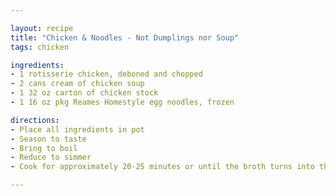 ```yaml
---

layout: recipe
title: "Chicken & Noodles - Not Dumplings nor Soup"
tags: chicken

ingredients:
- 1 rotisserie chicken, deboned and chopped
- 2 cans cream of chicken soup
- 1 32 oz carton of chicken stock
- 1 16 oz pkg Reames Homestyle egg noodles, frozen

directions:
- Place all ingredients in pot
- Season to taste
- Bring to boil
- Reduce to simmer
- Cook for approximately 20-25 minutes or until the broth turns into the consistency of a gravy

---
```

